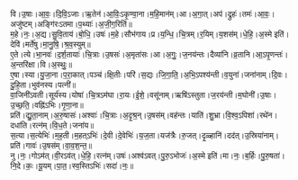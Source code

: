 

  
वि।उ॒षाः।आ॒वः॒।दि॒वि॒ऽजाः।ऋ॒तेन॑।आ॒विः॒ऽकृ॒ण्वा॒ना।म॒हि॒मान॑म्।आ।अ॒गा॒त्।अप॑।द्रुहः॑।तमः॑।आ॒वः॒।अजु॑ष्टम्।अङ्गि॑रःऽतमा।प॒थ्याः॑।अ॒जी॒ग॒रिति॑॥  
म॒हे।नः॒।अ॒द्य।सु॒वि॒ताय॑।बो॒धि॒।उषः॑।म॒हे।सौभ॑गाय।प्र।य॒न्धि॒।चि॒त्रम्।र॒यिम्।य॒शस॑म्।धे॒हि॒।अ॒स्मे इति॑।देवि॑।मर्ते॑षु।मा॒नु॒षि॒।श्र॒व॒स्युम्॥  
ए॒ते।त्ये।भा॒नवः॑।द॒र्श॒तायाः॑।चि॒त्राः।उ॒षसः॑।अ॒मृता॑सः।आ।अ॒गुः॒।ज॒नय॑न्तः।दैव्या॑नि।व्र॒तानि।आ॒ऽपृ॒णन्तः॑।अ॒न्तरि॑क्षा।वि।अ॒स्थुः॒॥  
ए॒षा।स्या।यु॒जा॒ना।प॒रा॒कात्।पञ्च॑।क्षि॒तीः।परि॑।स॒द्यः।जि॒गा॒ति॒।अ॒भि॒ऽपश्य॑न्ती।व॒युना॑।जना॑नाम्।दि॒वः।दु॒हि॒ता।भुव॑नस्य।पत्नी॑॥  
वा॒जिनी॑ऽवती।सूर्य॑स्य।योषा॑।चि॒त्रऽम॑घा।रा॒यः।ई॒शे॒।वसू॑नाम्।ऋषि॑ऽस्तुता।ज॒रय॑न्ती।म॒घोनी॑।उ॒षाः।उ॒च्छ॒ति॒।वह्नि॑ऽभिः।गृ॒णा॒ना॥  
प्रति॑।द्यु॒ता॒नाम्।अ॒रु॒षासः॑।अश्वाः॑।चि॒त्राः।अ॒दृ॒श्र॒न्।उ॒षस॑म्।वह॑न्तः।याति॑।शु॒भ्रा।वि॒श्व॒ऽपिशा॑।रथे॑न।दधा॑ति।रत्न॑म्।वि॒ध॒ते।जना॑य॥  
स॒त्या।स॒त्येभिः॑।म॒ह॒ती।म॒हत्ऽभिः॑।दे॒वी।दे॒वेभिः॑।य॒ज॒ता।यज॑त्रैः।रु॒जत्।दृ॒ळ्हानि॑।दद॑त्।उ॒स्रिया॑नाम्।प्रति॑।गावः॑।उ॒षस॑म्।वा॒व॒श॒न्त॒॥  
नु।नः॒।गोऽम॑त्।वी॒रऽव॑त्।धे॒हि॒।रत्न॑म्।उषः॑।अश्व॑ऽवत्।पु॒रु॒ऽभोजः॑।अ॒स्मे इति॑।मा।नः॒।ब॒र्हिः।पु॒रु॒षता॑।नि॒दे।कः॒।यू॒यम्।पा॒त॒।स्व॒स्तिऽभिः॑।सदा॑।नः॒॥  
